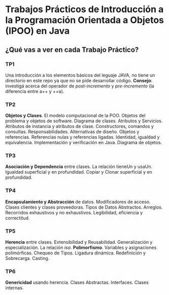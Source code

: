 # Trabajos Prácticos de Introducción a la Programación Orientada a Objetos (IPOO) en Java

## ¿Qué vas a ver en cada Trabajo Práctico?

### TP1

Una introducción a los elementos básicos del leguaje JAVA, no tiene un directorio en este repo ya que no se pide desarrollar código. **Consejo**: investigá acerca del operador de *post-incremento* y *pre-incremento* (la diferencia entre a++ y ++a).

### TP2

**Objetos y Clases**. El modelo computacional de la POO. Objetos del problema y objetos de software. Diagrama de clases. Atributos y Servicios. Atributos de instancia y atributos de clase. Constructores, comandos y consultas. Responsabilidades. Alternativas de diseño. Objetos y referencias. Referencias nulas y referencias ligadas. Identidad, igualdad y equivalencia. Implementación y verificación en Java. Diagrama de objetos.

### TP3

**Asociación y Dependencia** entre clases. La relación tieneUn y usaUn. Igualdad superficial y en profundidad. Copiar y Clonar superficial y en profundidad.

### TP4

**Encapsulamiento y Abstracción** de datos. Modificadores de acceso. Clases clientes y clases proveedoras. Tipos de Datos Abstractos. Arreglos. Recorridos exhaustivos y no exhaustivos. Legibilidad, eficiencia y correctitud.

### TP5

**Herencia** entre clases. Extensibilidad y Reusabilidad. Generalización y especialización. La relación *isa*. **Polimorfismo**. Variables y asignaciones polimórficas. Chequeo de Tipos. Ligadura dinámica. Redefinición y Sobrecarga. Casting.

### TP6

**Genericidad** usando herencia. Clases Abstractas. Interfaces. Clases internas.
